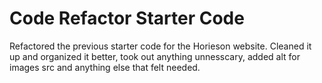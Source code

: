 # Code Refactor Starter Code
Refactored the previous starter code for the Horieson website. Cleaned it up and organized it better, took out anything unnesscary, added alt for images src and anything else that felt needed.
